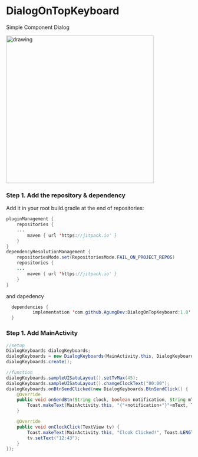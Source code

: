 # DialogOnTopKeyboard
Simple Component Dialog

<img src="https://i.ibb.co/f8Nqm0B/ezgif-com-gif-maker-1.gif" alt="drawing" width="400"/>

### Step 1. Add the repository & dependency
Add it in your root build.gradle at the end of repositories:
```java
pluginManagement {
    repositories {
    ...
        maven { url 'https://jitpack.io' }
    }
}
dependencyResolutionManagement {
    repositoriesMode.set(RepositoriesMode.FAIL_ON_PROJECT_REPOS)
    repositories {
    ...
        maven { url 'https://jitpack.io' }
    }
}
```

and dapedency
```java
  dependencies {
          implementation 'com.github.AgungDev:DialogOnTopKeyboard:1.0'
  }
```

### Step 1. Add MainActivity

```java
//setup
DialogKeyboards dialogKeyboards;
dialogKeyboards = new DialogKeyboards(MainActivity.this, DialogKeyboards.SAMPLE_UI_SATU);
dialogKeyboards.create();

//function
dialogKeyboards.sampleUISatuLayout().setTvMax(45);
dialogKeyboards.sampleUISatuLayout().changeClockText("00:00");
dialogKeyboards.onBtnSendClicked(new DialogKeyboards.BtnSendClick() {
    @Override
    public void onSendBtn(String clock, boolean notification, String mText) {
        Toast.makeText(MainActivity.this, "{"+notification+"}"+mText, Toast.LENGTH_SHORT).show();
    }

    @Override
    public void onClockClick(TextView tv) {
        Toast.makeText(MainActivity.this, "Clcok Clicked!", Toast.LENGTH_SHORT).show();
        tv.setText("12:43");
    }
});
```

